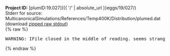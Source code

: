 **Project ID:** [plumID:19.027]({{ '/' | absolute_url }}eggs/19/027/)  
Stderr for source:  MulticanonicalSimulations/References/Temp400K/Distribution/plumed.dat   
(download [zipped raw stdout](plumed.dat.plumed_master.stdout.txt.zip))  
{% raw %}
<pre>
WARNING: IFile closed in the middle of reading. seems strange!
</pre>
{% endraw %}
